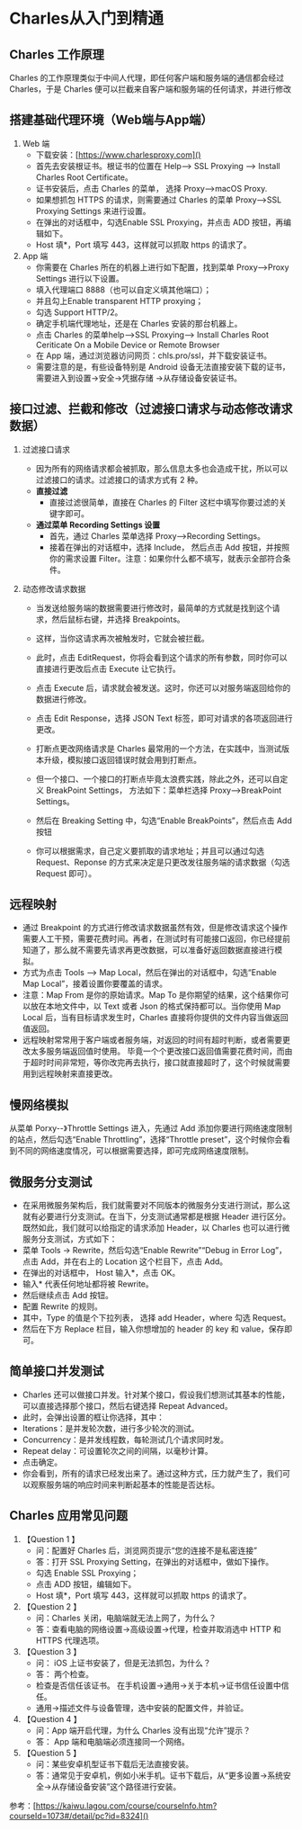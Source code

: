 # Charles从入门到精通
## Charles 工作原理
Charles 的工作原理类似于中间人代理，即任何客户端和服务端的通信都会经过 Charles，于是 Charles 便可以拦截来自客户端和服务端的任何请求，并进行修改
## 搭建基础代理环境（Web端与App端）
1. Web 端
	- 下载安装：[https://www.charlesproxy.com]()
	- 首先去安装根证书。根证书的位置在 Help--> SSL Proxying --> Install Charles Root Certificate。
	- 证书安装后，点击 Charles 的菜单， 选择 Proxy-->macOS Proxy.
	- 如果想抓包 HTTPS 的请求，则需要通过 Charles 的菜单 Proxy-->SSL Proxying Settings 来进行设置。
	- 在弹出的对话框中，勾选Enable SSL Proxying，并点击 ADD 按钮，再编辑如下。
	- Host 填*，Port 填写 443，这样就可以抓取 https 的请求了。
1. App 端
	- 你需要在 Charles 所在的机器上进行如下配置，找到菜单 Proxy-->Proxy Settings 进行以下设置。
	- 填入代理端口 8888（也可以自定义填其他端口）；
	- 并且勾上Enable transparent HTTP proxying；
	- 勾选 Support HTTP/2。
	- 确定手机端代理地址，还是在 Charles 安装的那台机器上。
	- 点击 Charles 的菜单help–>SSL Proxying–> Install Charles Root Ceriticate On a Mobile Device or Remote Browser
	- 在 App 端，通过浏览器访问网页：chls.pro/ssl，并下载安装证书。
	- 需要注意的是，有些设备特别是 Android 设备无法直接安装下载的证书，需要进入到设置->安全->凭据存储 ->从存储设备安装证书。
## 接口过滤、拦截和修改（过滤接口请求与动态修改请求数据）
1. 过滤接口请求
	- 因为所有的网络请求都会被抓取，那么信息太多也会造成干扰，所以可以过滤接口的请求。过滤接口的请求方式有 2 种。
	- **直接过滤**
		- 直接过滤很简单，直接在 Charles 的 Filter 这栏中填写你要过滤的关键字即可。
	- **通过菜单 Recording Settings 设置**
		- 首先，通过 Charles 菜单选择 Proxy-->Recording Settings。
		- 接着在弹出的对话框中，选择 Include， 然后点击 Add 按钮，并按照你的需求设置 Filter。注意：如果你什么都不填写，就表示全部符合条件。

1. 动态修改请求数据
	- 当发送给服务端的数据需要进行修改时，最简单的方式就是找到这个请求，然后鼠标右键，并选择 Breakpoints。
	- 这样，当你这请求再次被触发时，它就会被拦截。
	- 此时，点击 EditRequest，你将会看到这个请求的所有参数，同时你可以直接进行更改后点击 Execute 让它执行。
	- 点击 Execute 后，请求就会被发送。这时，你还可以对服务端返回给你的数据进行修改。
	- 点击 Edit Response，选择 JSON Text 标签，即可对请求的各项返回进行更改。

	- 打断点更改网络请求是 Charles 最常用的一个方法，在实践中，当测试版本升级，模拟接口返回错误时就会用到打断点。
	- 但一个接口、一个接口的打断点毕竟太浪费实践，除此之外，还可以自定义 BreakPoint Settings， 方法如下：菜单栏选择 Proxy-->BreakPoint Settings。
	- 然后在 Breaking Setting 中，勾选“Enable BreakPoints”，然后点击 Add 按钮
	- 你可以根据需求，自己定义要抓取的请求地址；并且可以通过勾选 Request、Reponse 的方式来决定是只更改发往服务端的请求数据（勾选 Request 即可）。
## 远程映射
- 通过 Breakpoint 的方式进行修改请求数据虽然有效，但是修改请求这个操作需要人工干预，需要花费时间。再者，在测试时有可能接口返回，你已经提前知道了，那么就不需要先请求再更改数据，可以准备好返回数据直接进行模拟。
- 方式为点击 Tools --> Map Local，然后在弹出的对话框中，勾选“Enable Map Local”，接着设置你要覆盖的请求。
- 注意：Map From 是你的原始请求。Map To 是你期望的结果，这个结果你可以放在本地文件中，以 Text 或者 Json 的格式保持都可以。当你使用 Map Local 后，当有目标请求发生时，Charles 直接将你提供的文件内容当做返回值返回。
- 远程映射常常用于客户端或者服务端，对返回的时间有超时判断，或者需要更改太多服务端返回值时使用。 毕竟一个个更改接口返回值需要花费时间，而由于超时时间非常短，等你改完再去执行，接口就直接超时了，这个时候就需要用到远程映射来直接更改。
## 慢网络模拟
从菜单 Porxy--》Throttle Settings 进入，先通过 Add 添加你要进行网络速度限制的站点，然后勾选“Enable Throttling”，选择“Throttle preset”，这个时候你会看到不同的网络速度情况，可以根据需要选择，即可完成网络速度限制。
## 微服务分支测试
- 在采用微服务架构后，我们就需要对不同版本的微服务分支进行测试，那么这就有必要进行分支测试。在当下，分支测试通常都是根据 Header 进行区分。既然如此，我们就可以给指定的请求添加 Header，以 Charles 也可以进行微服务分支测试，方式如下：
- 菜单 Tools -> Rewrite，然后勾选“Enable Rewrite”“Debug in Error Log”，点击 Add，并在右上的 Location 这个栏目下，点击 Add。
- 在弹出的对话框中， Host 输入*，点击 OK。
- 输入* 代表任何地址都将被 Rewrite。
- 然后继续点击 Add 按钮。
- 配置 Rewrite 的规则。
- 其中，Type 的值是个下拉列表， 选择 add Header，where 勾选 Request。
- 然后在下方 Replace 栏目，输入你想增加的 header 的 key 和 value，保存即可。
## 简单接口并发测试
- Charles 还可以做接口并发。针对某个接口，假设我们想测试其基本的性能，可以直接选择那个接口，然后右键选择 Repeat Advanced。
- 此时，会弹出设置的框让你选择，其中：
- Iterations：是并发轮次数，进行多少轮次的测试。
- Concurrency：是并发线程数，每轮测试几个请求同时发。
- Repeat delay：可设置轮次之间的间隔，以毫秒计算。
- 点击确定。
- 你会看到，所有的请求已经发出来了。通过这种方式，压力就产生了，我们可以观察服务端的响应时间来判断起基本的性能是否达标。
## Charles 应用常见问题
1. 【Question 1 】
	- 问：配置好 Charles 后，浏览网页提示“您的连接不是私密连接”
	- 答：打开 SSL Proxying Setting，在弹出的对话框中，做如下操作。
	- 勾选 Enable SSL Proxying；
	- 点击 ADD 按钮，编辑如下。
	- Host 填*，Port 填写 443，这样就可以抓取 https 的请求了。
1. 【Question 2 】
	- 问：Charles 关闭，电脑端就无法上网了，为什么？
	- 答：查看电脑的网络设置->高级设置->代理，检查并取消选中 HTTP 和 HTTPS 代理选项。
1. 【Question 3 】
	- 问： iOS 上证书安装了，但是无法抓包，为什么？
	- 答： 两个检查。
	- 检查是否信任该证书。 在手机设置->通用->关于本机->证书信任设置中信任。
	- 通用->描述文件与设备管理，选中安装的配置文件，并验证。
1. 【Question 4 】
	- 问：App 端开启代理，为什么 Charles 没有出现“允许”提示？
	- 答： App 端和电脑端必须连接同一个网络。
1. 【Question 5 】
	- 问：某些安卓机型证书下载后无法直接安装。
	- 答：通常见于安卓机，例如小米手机。证书下载后，从“更多设置->系统安全->从存储设备安装”这个路径进行安装。

参考：[https://kaiwu.lagou.com/course/courseInfo.htm?courseId=1073#/detail/pc?id=8324]()